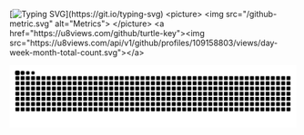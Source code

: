[![Typing SVG](https://readme-typing-svg.herokuapp.com?size=30&width=1000&color=2FBE8F&lines=If+you+don't+use+linux%2C+we+can't+be+friends.;Distro+doesen't+matter%2C+linux+is+linux!;If+you+read+this%2C+go+touch+some+grass!)](https://git.io/typing-svg)
<picture>
  <img src="/github-metric.svg" alt="Metrics">
</picture>
<a href="https://u8views.com/github/turtle-key"><img src="https://u8views.com/api/v1/github/profiles/109158803/views/day-week-month-total-count.svg"></a>

<picture>
  <source media="(prefers-color-scheme: dark)" srcset="https://github.com/turtle-key/turtle-key/raw/snk/github-snake-dark.svg" />
  <source media="(prefers-color-scheme: light)" srcset="https://github.com/turtle-key/turtle-key/raw/snk/github-snake.svg" />
  <img alt="github-snake" src="https://github.com/turtle-key/turtle-key/raw/snk/github-snake.svg" />
</picture>
